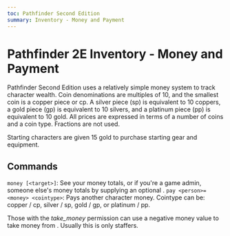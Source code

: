 ```yaml
---
toc: Pathfinder Second Edition
summary: Inventory - Money and Payment
---
```


# Pathfinder 2E Inventory - Money and Payment

Pathfinder Second Edition uses a relatively simple money system to track character wealth. Coin denominations are multiples of 10, and the smallest coin is a copper piece or cp. A silver piece (sp) is equivalent to 10 coppers, a gold piece (gp) is equivalent to 10 silvers, and a platinum piece (pp) is equivalent to 10 gold. All prices are expressed in terms of a number of coins and a coin type. Fractions are not used.

Starting characters are given 15 gold to purchase starting gear and equipment.

## Commands

`money [<target>]`: See your money totals, or if you're a game admin, someone else's money totals by supplying an optional <target>.
`pay <person>=<money> <cointype>`: Pays another character money. Cointype can be: copper / cp, silver / sp, gold / gp, or platinum / pp.

Those with the _take_money_ permission can use a negative money value to take money from <person>. Usually this is only staffers.

